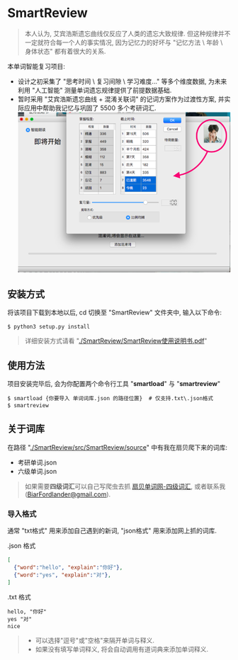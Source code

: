 # SmartReview
> 本人认为, 艾宾浩斯遗忘曲线仅反应了人类的遗忘大致规律. 但这种规律并不一定就符合每一个人的事实情况, 
> 因为记忆力的好坏与 "记忆方法 \ 年龄 \ 身体状态" 都有着很大的关系.

本单词智能复习项目:
- 设计之初采集了 "思考时间 \ 复习间隙 \ 学习难度..." 等多个维度数据, 为未来利用 "人工智能" 测量单词遗忘规律提供了前提数据基础.
- 暂时采用 "艾宾浩斯遗忘曲线 + 混淆关联词" 的记词方案作为过渡性方案, 并实际应用中帮助我记忆与巩固了 5500 多个考研词汇.
![Image of SmartReview](intro/banner.png)

## 安装方式
将该项目下载到本地以后, cd 切换至 "SmartReview" 文件夹中, 输入以下命令:
```Shell
$ python3 setup.py install
```
> 详细安装方式请看 "[./SmartReview/SmartReview使用说明书.pdf](https://github.com/EchoShoot/SmartReview/blob/master/SmartReview使用说明书.pdf)"


## 使用方法
项目安装完毕后, 会为你配置两个命令行工具 "**smartload**" 与 "**smartreview**"
```Shell
$ smartload {你要导入 单词词库.json 的路径位置}  # 仅支持.txt\.json格式
$ smartreview
```

## 关于词库
在路径 "[./SmartReview/src/SmartReview/source](https://github.com/EchoShoot/SmartReview/tree/master/src/SmartReview/source)" 中有我在扇贝爬下来的词库:
* 考研单词.json
* 六级单词.json

> 如果需要**四级词汇**可以自己写爬虫去抓 [扇贝单词网-四级词汇](https://www.shanbay.com/wordbook/175219/), 或者联系我(BiarFordlander@gmail.com). 

### 导入格式
通常 "txt格式" 用来添加自己遇到的新词, "json格式" 用来添加网上抓的词库.

.json 格式
```json
[
  {"word":"hello", "explain":"你好"},
  {"word":"yes", "explain":"对"},
]
```

.txt 格式
```
hello, "你好"
yes "对"
nice
```
> - 可以选择"逗号"或"空格"来隔开单词与释义.
> - 如果没有填写单词释义, 将会自动调用有道词典来添加单词释义.
